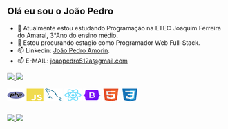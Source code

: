 ## Olá eu sou o João Pedro

- 🌱 Atualmente estou estudando Programação na ETEC Joaquim Ferreira do Amaral, 3°Ano do ensino médio.
- 👯 Estou procurando estagio como Programador Web Full-Stack.
- 📫 Linkedin: <a href="https://www.linkedin.com/in/jo%C3%A3o-pedro-amorin/" target="_blank">João Pedro Amorin</a>.
- 📫 E-MAIL: joaopedro512a@gmail.com

<div>
  <a href="https://beacons.ai/r">
    <img height="180em" src="https://github-readme-stats.vercel.app/api?username=JoaoPedro2dev&show_icons=false&theme=dracula&include_all_commits=true&count_private=true" />
    <img height="180em" src="https://github-readme-stats.vercel.app/api/top-langs/?username=JoaoPedro2dev&layout=compact&langs_count=16&theme=dracula" />
  </a>
</div>

<div style="display: inline-block"><br>
  <img align="center" alt="João-PHP" height="30" width="40" src="https://raw.githubusercontent.com/devicons/devicon/master/icons/php/php-original.svg">

  <img align="center" alt="João-Js" height="30" width="40" src="https://raw.githubusercontent.com/devicons/devicon/master/icons/javascript/javascript-plain.svg">

  <img align="center" alt="João-MySQL" height="30" width="40" src="https://raw.githubusercontent.com/devicons/devicon/master/icons/mysql/mysql-original.svg">

  <img align="center" alt="João-React" height="30" width="40" src="https://raw.githubusercontent.com/devicons/devicon/master/icons/react/react-original.svg">

  <img align="center" alt="João-Bootstrap" height="30" width="40" src="https://raw.githubusercontent.com/devicons/devicon/master/icons/bootstrap/bootstrap-original.svg">

  <img align="center" alt="João-HTML" height="30" width="40" src="https://raw.githubusercontent.com/devicons/devicon/master/icons/html5/html5-original.svg">

  <img align="center" alt="João-CSS" height="30" width="40" src="https://raw.githubusercontent.com/devicons/devicon/master/icons/css3/css3-original.svg">
</div>

##

<div>

  <a href="" target="_blank">
    <img src="https://img.shields.io/badge/-Gmail-%23333?style=for-the-badge&logo=gmail&logoColor=white" />
  </a>

  <a href="https://www.linkedin.com/" target="_blank">
    <img src="https://img.shields.io/badge/LinkedIn-0077B5?style=for-the-badge&logo=linkedin&logoColor=white" />
  </a>

</div>


